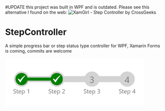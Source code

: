 #UPDATE
this project was built in WPF and is outdated. Please see this alternative I found on the web: 
![XamGirl - Step Controller by CrossGeeks](https://xamgirl.com/step-bar-in-xamarin-forms/)

# StepController
A simple progress bar or step status type controller for WPF, Xamarin Forms is coming, commits are welcome

![screenshot_stepcontroller](https://raw.githubusercontent.com/bobbydharrell/StepController/master/screenshot.png)
